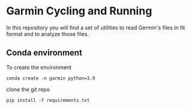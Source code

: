 # Garmin Cycling and Running
In this repository you will find a set of utilities to read Germin's files in fit format and to analyze those files.

## Conda environment
To create the environment

```
conda create -n garmin python=3.9
```

clone the git repo

```
pip install -f requirements.txt
```